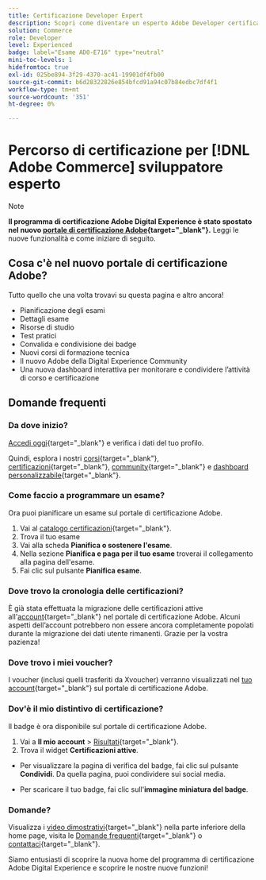 ```yaml
---
title: Certificazione Developer Expert
description: Scopri come diventare un esperto Adobe Developer certificato in Adobe [!DNL Commerce].
solution: Commerce
role: Developer
level: Experienced
badge: label="Esame AD0-E716" type="neutral"
mini-toc-levels: 1
hidefromtoc: true
exl-id: 025be894-3f29-4370-ac41-19901df4fb00
source-git-commit: b6d28322826e854bfcd91a94c07b84edbc7df4f1
workflow-type: tm+mt
source-wordcount: '351'
ht-degree: 0%

---
```


# Percorso di certificazione per [!DNL Adobe Commerce] sviluppatore esperto

>[!NOTE]
>
>**Il programma di certificazione Adobe Digital Experience è stato spostato nel nuovo [portale di certificazione Adobe](https://certification.adobe.com/){target="_blank"}.** Leggi le nuove funzionalità e come iniziare di seguito.

## Cosa c&#39;è nel nuovo portale di certificazione Adobe?

Tutto quello che una volta trovavi su questa pagina e altro ancora!

* Pianificazione degli esami
* Dettagli esame
* Risorse di studio
* Test pratici
* Convalida e condivisione dei badge
* Nuovi corsi di formazione tecnica
* Il nuovo Adobe della Digital Experience Community
* Una nuova dashboard interattiva per monitorare e condividere l’attività di corso e certificazione

## Domande frequenti

### Da dove inizio?

[Accedi oggi](https://certification.adobe.com/){target="_blank"} e verifica i dati del tuo profilo.

Quindi, esplora i nostri [corsi](https://certification.adobe.com/courses/?/courses){target="_blank"}, [certificazioni](https://certification.adobe.com/certifications){target="_blank"}, [community](https://certification.adobe.com/community/){target="_blank"} e [dashboard personalizzabile](https://certification.adobe.com/user/dashboard){target="_blank"}.

### Come faccio a programmare un esame?

Ora puoi pianificare un esame sul portale di certificazione Adobe.

1. Vai al [catalogo certificazioni](https://certification.adobe.com/certifications){target="_blank"}.
2. Trova il tuo esame
3. Vai alla scheda **Pianifica o sostenere l&#39;esame**.
4. Nella sezione **Pianifica e paga per il tuo esame** troverai il collegamento alla pagina dell&#39;esame.
5. Fai clic sul pulsante **Pianifica esame**.

### Dove trovo la cronologia delle certificazioni?

È già stata effettuata la migrazione delle certificazioni attive all&#39;[account](https://certification.adobe.com/user/certifications){target="_blank"} nel portale di certificazione Adobe. Alcuni aspetti dell’account potrebbero non essere ancora completamente popolati durante la migrazione dei dati utente rimanenti. Grazie per la vostra pazienza!

### Dove trovo i miei voucher?

I voucher (inclusi quelli trasferiti da Xvoucher) verranno visualizzati nel [tuo account](https://certification.adobe.com/user/purchases){target="_blank"} sul portale di certificazione Adobe.

### Dov&#39;è il mio distintivo di certificazione?

Il badge è ora disponibile sul portale di certificazione Adobe.

1. Vai a **Il mio account** > [Risultati](https://certification.adobe.com/user/achievements?%2Fuser%2Fachievements){target="_blank"}.
2. Trova il widget **Certificazioni attive**.

* Per visualizzare la pagina di verifica del badge, fai clic sul pulsante **Condividi**. Da quella pagina, puoi condividere sui social media.

* Per scaricare il tuo badge, fai clic sull&#39;**immagine miniatura del badge**.

### Domande?

Visualizza i [video dimostrativi](https://certification.adobe.com/#){target="_blank"} nella parte inferiore della home page, visita le [Domande frequenti](https://certification.adobe.com/support/faq){target="_blank"} o [contattaci](https://certification.adobe.com/support/contactus){target="_blank"}.

Siamo entusiasti di scoprire la nuova home del programma di certificazione Adobe Digital Experience e scoprire le nostre nuove funzioni!

<!-- 

## Exam details {#exam-details}

* Level: Expert (1-3 years' experience)
* Passing Score: 41/69
* Time: 138 mins
* Delivery: Online proctored (requires camera access)
* Available languages: English
* Cost: $225 (global) / $150 (India)
* Exam ID: AD0-E716

{{questions}}

-->
